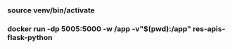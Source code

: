 
### source venv/bin/activate

### docker run -dp 5005:5000 -w /app -v"$(pwd):/app" res-apis-flask-python
